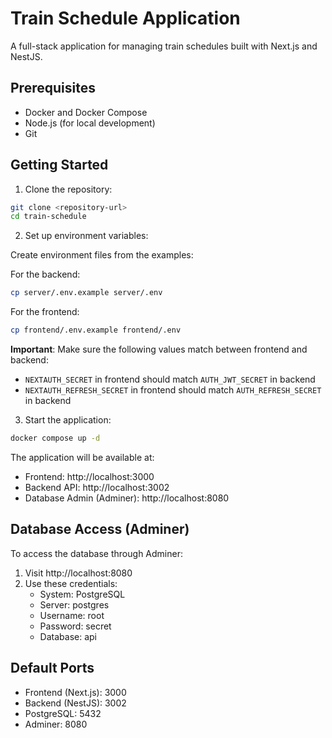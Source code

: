 # Train Schedule Application

A full-stack application for managing train schedules built with Next.js and NestJS.

## Prerequisites

- Docker and Docker Compose
- Node.js (for local development)
- Git

## Getting Started

1. Clone the repository:
```bash
git clone <repository-url>
cd train-schedule
```

2. Set up environment variables:

Create environment files from the examples:

For the backend:
```bash
cp server/.env.example server/.env
```

For the frontend:
```bash
cp frontend/.env.example frontend/.env
```

**Important**: Make sure the following values match between frontend and backend:
- `NEXTAUTH_SECRET` in frontend should match `AUTH_JWT_SECRET` in backend
- `NEXTAUTH_REFRESH_SECRET` in frontend should match `AUTH_REFRESH_SECRET` in backend

3. Start the application:
```bash
docker compose up -d
```

The application will be available at:
- Frontend: http://localhost:3000
- Backend API: http://localhost:3002
- Database Admin (Adminer): http://localhost:8080

## Database Access (Adminer)

To access the database through Adminer:
1. Visit http://localhost:8080
2. Use these credentials:
   - System: PostgreSQL
   - Server: postgres
   - Username: root
   - Password: secret
   - Database: api

## Default Ports

- Frontend (Next.js): 3000
- Backend (NestJS): 3002
- PostgreSQL: 5432
- Adminer: 8080
